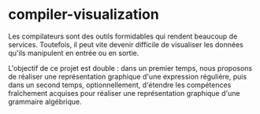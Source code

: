 compiler-visualization
======================

Les compilateurs sont des outils formidables qui rendent beaucoup de services. Toutefois, il peut vite devenir difficile de visualiser les données qu'ils manipulent en entrée ou en sortie.

L'objectif de ce projet est double : dans un premier temps, nous proposons de réaliser une représentation graphique d'une expression régulière, puis dans un second temps, optionnellement, d'étendre les compétences fraîchement acquises pour réaliser une représentation graphique d'une grammaire algébrique.
